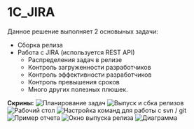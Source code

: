 # 1C_JIRA
Данное решение выполняет 2 основыных задачи:
* Сборка релиза
* Работа с JIRA (используется REST API)
    * Распределения задач в релизе
    * Контроль загруженности разработчиков
    * Контроль эффективности разработчиков
    * Контроль превышения сроков
    * Много других полезных плюшек.

**Скрины:**
![](img/mstsc_29O55KSvkA.png "Планирование задач")
![](img/mstsc_BdsDDwhoAf.png "Выпуск и сбка релизов")
![](img/mstsc_HZkf6DCRdk.png "Рабочий стол")
![](img/mstsc_MlLJcs0KLW.png "Настройка команд для работы с svn / git")
![](img/mstsc_VEZc3nohip.png "Пример отчета")
![](img/mstsc_VZ3INyegAE.png "Окно выпуска релиза")
![](img/mstsc_ZWYJSCCAvk.png "Диаграмма")